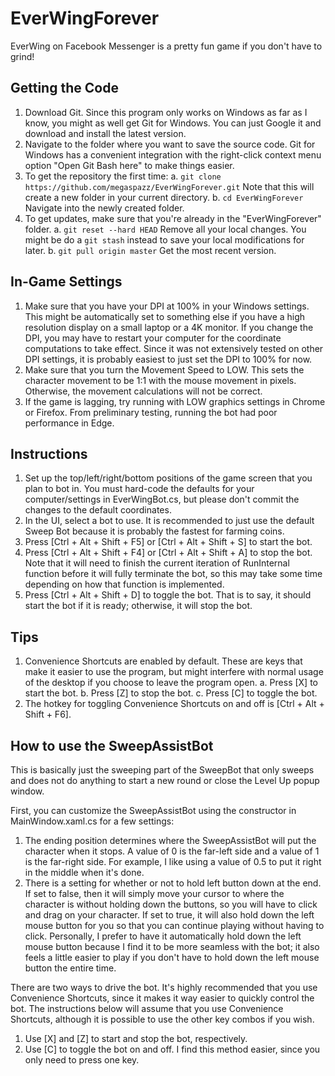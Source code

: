# EverWingForever
EverWing on Facebook Messenger is a pretty fun game if you don't have to grind!

## Getting the Code

1.  Download Git.  Since this program only works on Windows as far as I know, you might as well get Git for Windows.  You can just Google it and download and install the latest version.
2.  Navigate to the folder where you want to save the source code.  Git for Windows has a convenient integration with the right-click context menu option "Open Git Bash here" to make things easier.
3.  To get the repository the first time:
    a.  `git clone https://github.com/megaspazz/EverWingForever.git` Note that this will create a new folder in your current directory.
    b.  `cd EverWingForever` Navigate into the newly created folder.
3.  To get updates, make sure that you're already in the "EverWingForever" folder.
    a.  `git reset --hard HEAD` Remove all your local changes.  You might be do a `git stash` instead to save your local modifications for later.
	b.  `git pull origin master` Get the most recent version.

## In-Game Settings

1.  Make sure that you have your DPI at 100% in your Windows settings.  This might be automatically set to something else if you have a high resolution display on a small laptop or a 4K monitor.  If you change the DPI, you may have to restart your computer for the coordinate computations to take effect.  Since it was not extensively tested on other DPI settings, it is probably easiest to just set the DPI to 100% for now.
2.  Make sure that you turn the Movement Speed to LOW.  This sets the character movement to be 1:1 with the mouse movement in pixels.  Otherwise, the movement calculations will not be correct.
3.  If the game is lagging, try running with LOW graphics settings in Chrome or Firefox.  From preliminary testing, running the bot had poor performance in Edge.

## Instructions

1.  Set up the top/left/right/bottom positions of the game screen that you plan to bot in.  You must hard-code the defaults for your computer/settings in EverWingBot.cs, but please don't commit the changes to the default coordinates.
2.  In the UI, select a bot to use.  It is recommended to just use the default Sweep Bot because it is probably the fastest for farming coins.
3.  Press [Ctrl + Alt + Shift + F5] or [Ctrl + Alt + Shift + S] to start the bot.
4.  Press [Ctrl + Alt + Shift + F4] or [Ctrl + Alt + Shift + A] to stop the bot.  Note that it will need to finish the current iteration of RunInternal function before it will fully terminate the bot, so this may take some time depending on how that function is implemented.
5.  Press [Ctrl + Alt + Shift + D] to toggle the bot.  That is to say, it should start the bot if it is ready; otherwise, it will stop the bot.

## Tips

1.  Convenience Shortcuts are enabled by default.  These are keys that make it easier to use the program, but might interfere with normal usage of the desktop if you choose to leave the program open.
    a.  Press [X] to start the bot.
	b.  Press [Z] to stop the bot.
	c.  Press [C] to toggle the bot.
2.  The hotkey for toggling Convenience Shortcuts on and off is [Ctrl + Alt + Shift + F6].

## How to use the SweepAssistBot

This is basically just the sweeping part of the SweepBot that only sweeps and does not do anything to start a new round or close the Level Up popup window.

First, you can customize the SweepAssistBot using the constructor in MainWindow.xaml.cs for a few settings:
1.  The ending position determines where the SweepAssistBot will put the character when it stops.  A value of 0 is the far-left side and a value of 1 is the far-right side.  For example, I like using a value of 0.5 to put it right in the middle when it's done.
2.  There is a setting for whether or not to hold left button down at the end.  If set to false, then it will simply move your cursor to where the character is without holding down the buttons, so you will have to click and drag on your character.  If set to true, it will also hold down the left mouse button for you so that you can continue playing without having to click.  Personally, I prefer to have it automatically hold down the left mouse button because I find it to be more seamless with the bot; it also feels a little easier to play if you don't have to hold down the left mouse button the entire time.

There are two ways to drive the bot.  It's highly recommended that you use Convenience Shortcuts, since it makes it way easier to quickly control the bot.  The instructions below will assume that you use Convenience Shortcuts, although it is possible to use the other key combos if you wish.
1.  Use [X] and [Z] to start and stop the bot, respectively.
2.  Use [C] to toggle the bot on and off.  I find this method easier, since you only need to press one key.
